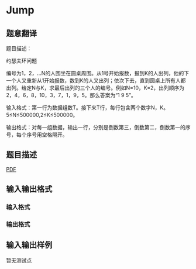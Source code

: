 # Jump

## 题意翻译

题目描述：

约瑟夫环问题

编号为1，2，...N的人围坐在圆桌周围。从1号开始报数，报到K的人出列，他的下一个人又重新从1开始报数，数到K的人又出列；依次下去，直到圆桌上所有人都出列。给定N与K，求最后出列的三个人的编号。例如N=10，K=2，出列顺序为2，4，6，8，10，3，7，1，9，5。那么答案为“1 9 5”。

输入格式：第一行为数据组数T。接下来T行，每行包含两个数字N，K。5≤N≤500000,2≤K≤500000。

输出格式：对每一组数据，输出一行，分别是倒数第三，倒数第二，倒数第一的序号，每个序号用空格隔开。

## 题目描述

[problemUrl]: https://uva.onlinejudge.org/index.php?option=com_onlinejudge&Itemid=8&category=447&page=show_problem&problem=4198

[PDF](https://uva.onlinejudge.org/external/14/p1452.pdf)

## 输入输出格式

### 输入格式

### 输出格式

## 输入输出样例

暂无测试点

